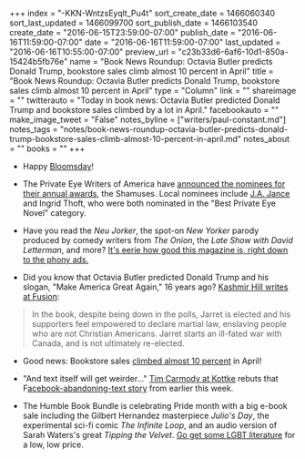 +++
index = "-KKN-WntzsEyqlt_Pu4t"
sort_create_date = 1466060340
sort_last_updated = 1466099700
sort_publish_date = 1466103540
create_date = "2016-06-15T23:59:00-07:00"
publish_date = "2016-06-16T11:59:00-07:00"
date = "2016-06-16T11:59:00-07:00"
last_updated = "2016-06-16T10:55:00-07:00"
preview_url = "c23b33d6-6af6-10d1-850a-15424b5fb76e"
name = "Book News Roundup: Octavia Butler predicts Donald Trump, bookstore sales climb almost 10 percent in April"
title = "Book News Roundup: Octavia Butler predicts Donald Trump, bookstore sales climb almost 10 percent in April"
type = "Column"
link = ""
shareimage = ""
twitterauto = "Today in book news: Octavia Butler predicted Donald Trump and bookstore sales climbed by a lot in April."
facebookauto = ""
make_image_tweet = "False"
notes_byline = ["writers/paul-constant.md"]
notes_tags = "notes/book-news-roundup-octavia-butler-predicts-donald-trump-bookstore-sales-climb-almost-10-percent-in-april.md"
notes_about = ""
books = ""
+++
* Happy [Bloomsday](http://lithub.com/its-bloomsday-all-over-the-world/)!

* The Private Eye Writers of America have [announced the nominees for their annual awards](http://crimespreemag.com/the-private-eye-writers-of-america-announce-nominees-of-2016-shamus-awards/), the Shamuses. Local nominees include [J.A. Jance](http://seattlereviewofbooks.com/notes/2015/09/02/talking-with-ja-jance-about-the-literature-of-seattle/) and Ingrid Thoft, who were both nominated in the "Best Private Eye Novel" category.

* Have you read the *Neu Jorker*, the spot-on *New Yorker* parody produced by comedy writers from *The Onion*, the *Late Show with David Letterman*, and more? [It's eerie how good this magazine is, right down to the phony ads.](http://www.0s-1s.com/neujorker)

* Did you know that Octavia Butler predicted Donald Trump and his slogan, "Make America Great Again," 16 years ago? [Kashmir Hill writes at Fusion](http://fusion.net/story/313923/make-america-great-again-fictional-presidential-candidate/):

<blockquote>In the book, despite being down in the polls, Jarret is elected and his supporters feel empowered to declare martial law, enslaving people who are not Christian Americans. Jarret starts an ill-fated war with Canada, and is not ultimately re-elected.</blockquote>

* Good news: Bookstore sales [climbed almost 10 percent](http://www.shelf-awareness.com/issue.html?issue=2775#m32865) in April!

* "And text itself will get weirder..." [Tim Carmody at Kottke](http://kottke.org/16/06/facebook-is-wrong-text-is-deathless) rebuts that F[acebook-abandoning-text story](http://seattlereviewofbooks.com/notes/2016/06/14/facebook-is-predicting-the-end-of-the-written-word-on-its-platform/) from earlier this week.

* The Humble Book Bundle is celebrating Pride month with a big e-book sale including the Gilbert Hernandez masterpiece *Julio's Day*, the experimental sci-fi comic *The Infinite Loop*, and an audio version of Sarah Waters's great *Tipping the Velvet*. [Go get some LGBT literature](https://www.humblebundle.com/books/lgbtq-book-bundle) for a low, low price.

